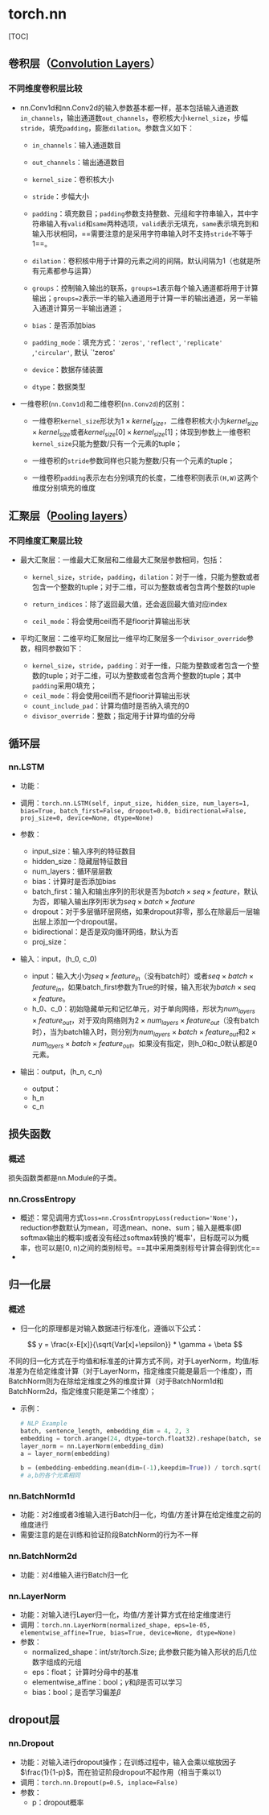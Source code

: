 # torch.nn

[TOC]

## 卷积层（[Convolution Layers](https://pytorch.org/docs/stable/nn.html#id1)）

### 不同维度卷积层比较

- nn.Conv1d和nn.Conv2d的输入参数基本都一样，基本包括输入通道数`in_channels`，输出通道数`out_channels`，卷积核大小`kernel_size`，步幅`stride`，填充`padding`，膨胀`dilation`。参数含义如下：

  - `in_channels`：输入通道数目

  - `out_channels`：输出通道数目

  - `kernel_size`：卷积核大小

  - `stride`：步幅大小

  - `padding`：填充数目；`padding`参数支持整数、元组和字符串输入，其中字符串输入有`valid`和`same`两种选项，`valid`表示无填充，`same`表示填充到和输入形状相同，==需要注意的是采用字符串输入时不支持`stride`不等于1==。

  - `dilation`：卷积核中用于计算的元素之间的间隔，默认间隔为1（也就是所有元素都参与运算）

  - `groups`：控制输入输出的联系，`groups=1`表示每个输入通道都将用于计算输出；`groups=2`表示一半的输入通道用于计算一半的输出通道，另一半输入通道计算另一半输出通道；

  - `bias`：是否添加bias

  - `padding_mode`：填充方式：`'zeros'`, `'reflect'`, `'replicate'` ,`'circular'`, 默认 `'zeros'

  - `device`：数据存储装置

  - `dtype`：数据类型

- 一维卷积(`nn.Conv1d`)和二维卷积(`nn.Conv2d`)的区别：

  - 一维卷积`kernel_size`形状为$1 \times kernel_{size}$，二维卷积核大小为$kernel_{size} \times kernel_{size}$或者$kernel_{size}[0] \times kernel_{size}[1]$；体现到参数上一维卷积`kernel_size`只能为整数/只有一个元素的tuple；

  - 一维卷积的`stride`参数同样也只能为整数/只有一个元素的tuple；

  - 一维卷积`padding`表示左右分别填充的长度，二维卷积则表示`(H,W)`这两个维度分别填充的维度

## 汇聚层（[Pooling layers](https://pytorch.org/docs/stable/nn.html#id1)）

### 不同维度汇聚层比较

- 最大汇聚层：一维最大汇聚层和二维最大汇聚层参数相同，包括：

  - `kernel_size`，`stride`，`padding`，`dilation`：对于一维，只能为整数或者包含一个整数的tuple；对于二维，可以为整数或者包含两个整数的tuple

  - `return_indices`：除了返回最大值，还会返回最大值对应index

  - `ceil_mode`：将会使用ceil而不是floor计算输出形状

- 平均汇聚层：二维平均汇聚层比一维平均汇聚层多一个`divisor_override`参数，相同参数如下：
  - `kernel_size`，`stride`，`padding`：对于一维，只能为整数或者包含一个整数的tuple；对于二维，可以为整数或者包含两个整数的tuple；其中`padding`采用0填充；
  - `ceil_mode`：将会使用ceil而不是floor计算输出形状
  - `count_include_pad`：计算均值时是否纳入填充的0
  - `divisor_override`：整数；指定用于计算均值的分母

## 循环层

### nn.LSTM

- 功能：
- 调用：`torch.nn.LSTM(self, input_size, hidden_size, num_layers=1, bias=True, batch_first=False, dropout=0.0, bidirectional=False, proj_size=0, device=None, dtype=None)`
- 参数：
  - input_size：输入序列的特征数目
  - hidden_size：隐藏层特征数目
  - num_layers：循环层层数
  - bias：计算时是否添加bias
  - batch_first：输入和输出序列的形状是否为$batch \times seq \times feature$，默认为否，即输入输出序列形状为$seq \times batch \times feature$
  - dropout：对于多层循环层网络，如果dropout非零，那么在除最后一层输出层上添加一个dropout层。
  - bidirectional：是否是双向循环网络，默认为否
  - proj_size：

- 输入：input，(h_0, c_0)
  - input：输入大小为$seq \times feature_{in}$（没有batch时）或者$seq \times batch \times feature_{in}$，如果batch_first参数为True的时候，输入形状为$batch \times seq \times feature$。
  - h_0、c_0：初始隐藏单元和记忆单元，对于单向网络，形状为$num_{layers} \times feature_{out}$，对于双向网络则为$2 \times num_{layers} \times feature_{out}$（没有batch时），当为batch输入时，则分别为$num_{layers} \times batch \times feature_{out}$和$2 \times num_{layers} \times batch \times feature_{out}$。如果没有指定，则h_0和c_0默认都是0元素。
- 输出：output，(h_n, c_n)
  - output：
  - h_n
  - c_n

## 损失函数

### 概述

损失函数类都是nn.Module的子类。

### nn.CrossEntropy

- 概述：常见调用方式`loss=nn.CrossEntropyLoss(reduction='None')`，reduction参数默认为mean，可选mean、none、sum；输入是概率(即softmax输出的概率)或者没有经过softmax转换的'概率'，目标既可以为概率，也可以是[0, n)之间的类别标号。==其中采用类别标号计算会得到优化==
- 

## 归一化层

### 概述

- 归一化的原理都是对输入数据进行标准化，遵循以下公式：

$$
y = \frac{x-E[x]}{\sqrt{Var[x]+\epsilon}} * \gamma + \beta
$$

不同的归一化方式在于均值和标准差的计算方式不同，对于LayerNorm，均值/标准差为在给定维度计算（对于LayerNorm，指定维度只能是最后一个维度），而BatchNorm则为在除给定维度之外的维度计算（对于BatchNorm1d和BatchNorm2d，指定维度只能是第二个维度）；

- 示例：

  ```python
  # NLP Example
  batch, sentence_length, embedding_dim = 4, 2, 3
  embedding = torch.arange(24, dtype=torch.float32).reshape(batch, sentence_length, embedding_dim)
  layer_norm = nn.LayerNorm(embedding_dim)
  a = layer_norm(embedding)
  
  b = (embedding-embedding.mean(dim=(-1),keepdim=True)) / torch.sqrt(embedding.var(dim=(-1),keepdim=True,unbiased=False) + 1e-5)
  # a,b的各个元素相同
  ```

  

### nn.BatchNorm1d

- 功能：对2维或者3维输入进行Batch归一化，均值/方差计算在给定维度之前的维度进行
- 需要注意的是在训练和验证阶段BatchNorm的行为不一样

### nn.BatchNorm2d

- 功能：对4维输入进行Batch归一化

### nn.LayerNorm

- 功能：对输入进行Layer归一化，均值/方差计算方式在给定维度进行
- 调用：`torch.nn.LayerNorm(normalized_shape, eps=1e-05, elementwise_affine=True, bias=True, device=None, dtype=None)`
- 参数：
  - normalized_shape：int/str/torch.Size; 此参数只能为输入形状的后几位数字组成的元组
  - eps：float； 计算时分母中的基准
  - elementwise_affine：bool；$\gamma$和$\beta$是否可以学习
  - bias：bool；是否学习偏差$\beta$

## dropout层

### nn.Dropout

- 功能：对输入进行dropout操作；在训练过程中，输入会乘以缩放因子$\frac{1}{1-p}$，而在验证阶段dropout不起作用（相当于乘以1）
- 调用：`torch.nn.Dropout(p=0.5, inplace=False)`
- 参数：
  - p：dropout概率
